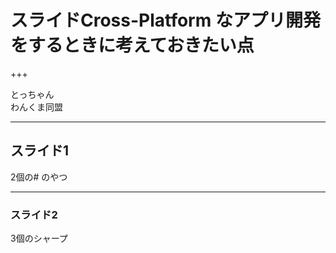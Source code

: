 # スライドCross-Platform なアプリ開発をするときに考えておきたい点

+++

とっちゃん  
わんくま同盟

---

## スライド1

2個の# のやつ

---

### スライド2

3個のシャープ

